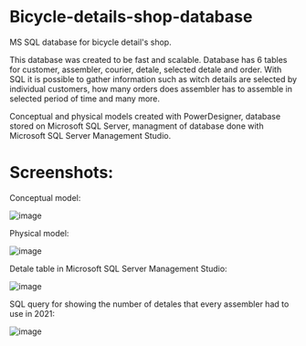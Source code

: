 # Bicycle-details-shop-database
MS SQL database for bicycle detail's shop.


This database was created to be fast and scalable. Database has 6 tables for customer, assembler, courier, detale, selected detale and order. With SQL it is possible to gather information such as witch details are selected by individual customers, how many orders does assembler has to assemble in selected period of time and many more.


Conceptual and physical models created with PowerDesigner, database stored on Microsoft SQL Server, managment of database done with Microsoft SQL Server Management Studio.

# Screenshots:

Conceptual model:

![image](https://user-images.githubusercontent.com/109473854/206921502-6093516d-1329-4379-a0ee-01bb378b5314.png)

Physical model:

![image](https://user-images.githubusercontent.com/109473854/206921536-c8936905-6739-4612-9c86-1f253a8dc082.png)

Detale table in Microsoft SQL Server Management Studio:

![image](https://user-images.githubusercontent.com/109473854/206921638-f4fb6914-5cc2-4e34-ab69-a0fd7cdc55c7.png)

SQL query for showing the number of detales that every assembler had to use in 2021:

![image](https://user-images.githubusercontent.com/109473854/206921776-d9ae8c40-445f-40e2-b29f-a28d0b7d7144.png)



